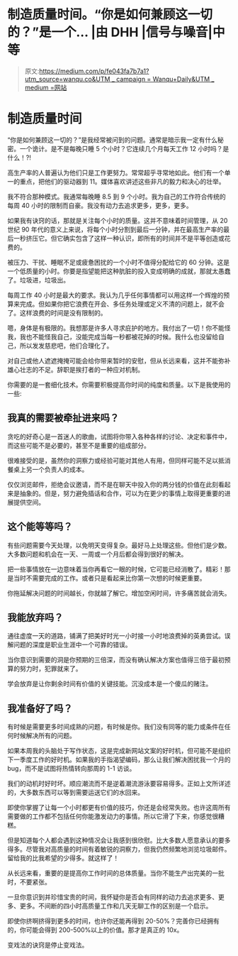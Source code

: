 # 制造质量时间。“你是如何兼顾这一切的？”是一个… |由 DHH |信号与噪音|中等

> 原文:[https://medium.com/p/fe043fa7b7a1?utm_source=wanqu.co&UTM _ campaign = Wanqu+Daily&UTM _ medium =网站](https://medium.com/p/fe043fa7b7a1?utm_source=wanqu.co&utm_campaign=Wanqu+Daily&utm_medium=website)



# 制造质量时间

“你是如何兼顾这一切的？”是我经常被问到的问题。通常是暗示我一定有什么秘密。一个诡计。是不是每晚只睡 5 个小时？它连续几个月每天工作 12 小时吗？是什么！?!

高生产率的人普遍认为他们只是工作更努力。常常超乎寻常地如此。他们有一个单一的重点，把他们的驱动器到 11。媒体喜欢讲述这些非凡的毅力和决心的壮举。

我不符合那种模式。我通常每晚睡 8.5 到 9 个小时。我为自己的工作符合传统的每周 40 小时的限制而自豪。我没有动力去追求更多，更多，更多。

如果我有诀窍的话，那就是关注每个小时的质量。这并不意味着时间管理，从 20 世纪 90 年代的意义上来说，将每个小时分割到最后一分钟，并在最高生产率的最后一秒挤压它。但它确实包含了这样一种认识，即所有的时间并不是平等创造或花费的。

被压力、干扰、睡眠不足或疲惫困扰的一个小时不值得分配给它的 60 分钟。这是一个低质量的小时。你要是指望能把这种肮脏的投入变成明确的成就，那就太愚蠢了。垃圾进，垃圾出。

每周工作 40 小时是最大的要求。我认为几乎任何事情都可以用这样一个辉煌的预算来完成。但如果你把它浪费在开会、多任务处理或定义不清的问题上，就不会了。这样浪费的时间是没有限制的。

嗯，身体是有极限的。我想那是许多人寻求庇护的地方。我付出了一切！你不能怪我，我也不能怪我自己，没能完成当每一秒都被花掉的时候。我什么也没留给自己，所以发发慈悲吧，他们合理化了。

对自己或他人遮遮掩掩可能会给你带来暂时的安慰，但从长远来看，这并不能弥补雄心壮志的不足。辞职是挨打者的一种应对机制。

你需要的是一套细化技术。你需要积极提高你时间的纯度和质量。以下是我使用的一些:

## 我真的需要被牵扯进来吗？

贪吃的好奇心是一首迷人的歌曲，试图将你带入各种各样的讨论、决定和事件中，而这些可能不是必要的，甚至不是重要的组成部分。

很难接受的是，虽然你的洞察力或经验可能对其他人有用，但同样可能不足以抵消餐桌上另一个负责人的成本。

仅仅浏览邮件，拒绝会议邀请，而不是在聊天中投入你的两分钱的价值在此刻看起来是抽象的。但是，努力避免插话和合作，可以为在更少的事情上取得更重要的进展提供空间。

## 这个能等等吗？

有些问题需要今天处理，以免明天变得复杂。最好马上处理这些。但他们是少数。大多数问题和机会在一天、一周或一个月后都会得到很好的解决。

把一些事情放在一边意味着当你再看它一眼的时候，它可能已经消散了。精彩！那是当时不需要完成的工作。或者只是看起来比你第一次想的时候更重要。

你拖延解决问题的时间越长，你就越了解它。增加空闲时间，许多痛苦就会消失。

## 我能放弃吗？

通往虚度一天的道路，铺满了把美好时光一小时接一小时地浪费掉的英勇尝试。误解问题的深度是职业生涯中一个可靠的错误。

当你意识到需要的洞是你预期的三倍深，而没有确认解决方案也值得三倍于最初预算的努力时，犯罪就来了。

学会放弃是让你剩余时间有价值的关键技能。沉没成本是一个傻瓜的赌注。

## 我准备好了吗？

有时候是需要更多时间成熟的问题，有时候是你。我们没有同等的能力或条件在任何时候解决所有的问题。

如果本周我的头脑处于写作状态，这是完成新网站文案的好时机，但可能不是组织下一季度工作的好时机。如果我的手指渴望编码，那么让我们解决困扰我一个月的 bug，而不是试图将热情转向那周的 1-1 访谈。

我们的动机时好时坏。顺应潮流而不是逆着潮流游泳要容易得多。正如上文所详述的，大多数东西可以等到需要运送它们的水回来。



即使你掌握了让每一个小时都更有价值的技巧，你还是会经常失败。也许这周所有需要做的工作都不包括任何你能激发动力的事情。所以它滑了下来，你感觉很糟糕。

但是知道每个人都会遇到这种情况会让我感到很欣慰。比大多数人愿意承认的要多得多。尽管我对高质量的时间有着敏锐的洞察力，但我仍然频繁地浏览垃圾邮件。留给我的比我希望的少得多。就这样了！

从长远来看，重要的是提高你工作时间的总体质量。当你不能生产出完美的一批时，不要紧张。

一旦你意识到并珍惜宝贵的时间，我怀疑你是否会有同样的动力去追求更多、更多、更多。不间断的四小时高质量工作和几天无聊工作的区别是一个启示。

即使你挤啊挤得到更多的时间，也许你还能再得到 20-50%？完善你已经拥有的，你可能会得到 200-500%以上的价值。那才是真正的 10x。

变戏法的诀窍是停止变戏法。